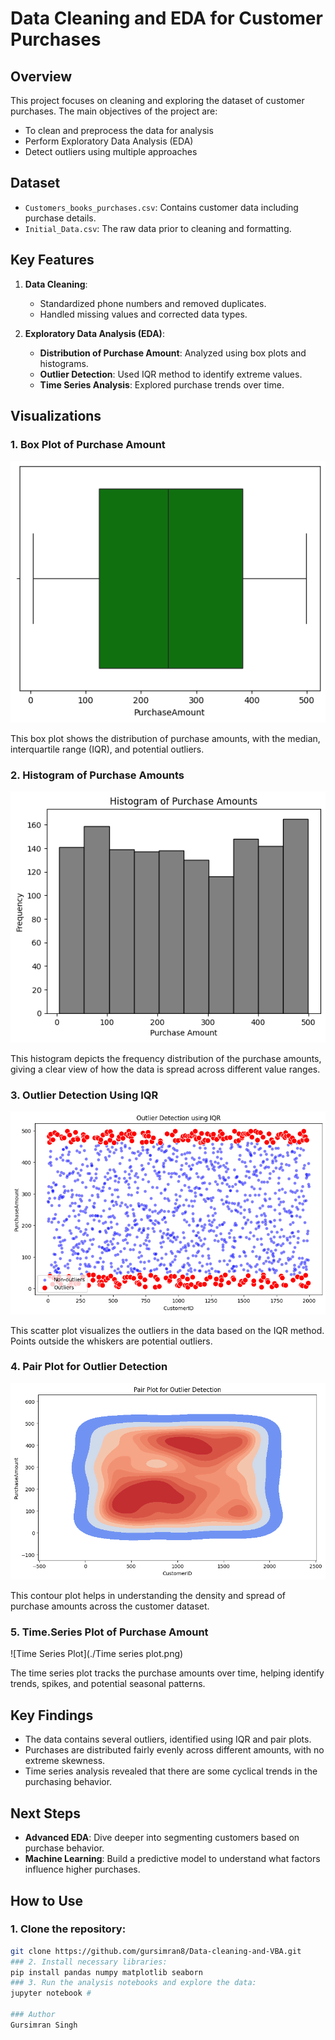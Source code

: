 # Data Cleaning and EDA for Customer Purchases

## Overview
This project focuses on cleaning and exploring the dataset of customer purchases. The main objectives of the project are:
- To clean and preprocess the data for analysis
- Perform Exploratory Data Analysis (EDA)
- Detect outliers using multiple approaches

## Dataset
- `Customers_books_purchases.csv`: Contains customer data including purchase details.
- `Initial_Data.csv`: The raw data prior to cleaning and formatting.

## Key Features
1. **Data Cleaning**: 
   - Standardized phone numbers and removed duplicates.
   - Handled missing values and corrected data types.

2. **Exploratory Data Analysis (EDA)**:
   - **Distribution of Purchase Amount**: Analyzed using box plots and histograms.
   - **Outlier Detection**: Used IQR method to identify extreme values.
   - **Time Series Analysis**: Explored purchase trends over time.

## Visualizations

### 1. Box Plot of Purchase Amount
![Box Plot](./Box_plot_Purshase_Amount.png)

This box plot shows the distribution of purchase amounts, with the median, interquartile range (IQR), and potential outliers.

### 2. Histogram of Purchase Amounts
![Histogram](./histogram_Purchase_Amount.png)

This histogram depicts the frequency distribution of the purchase amounts, giving a clear view of how the data is spread across different value ranges.

### 3. Outlier Detection Using IQR
![Outlier Detection](./Outlier_detection.png)

This scatter plot visualizes the outliers in the data based on the IQR method. Points outside the whiskers are potential outliers.

### 4. Pair Plot for Outlier Detection
![Pair Plot](./Pair_Plot_Outier_Detection.png)

This contour plot helps in understanding the density and spread of purchase amounts across the customer dataset.

### 5. Time.Series Plot of Purchase Amount
![Time Series Plot](./Time series plot.png)

The time series plot tracks the purchase amounts over time, helping identify trends, spikes, and potential seasonal patterns.

## Key Findings
- The data contains several outliers, identified using IQR and pair plots.
- Purchases are distributed fairly evenly across different amounts, with no extreme skewness.
- Time series analysis revealed that there are some cyclical trends in the purchasing behavior.

## Next Steps
- **Advanced EDA**: Dive deeper into segmenting customers based on purchase behavior.
- **Machine Learning**: Build a predictive model to understand what factors influence higher purchases.

## How to Use

### 1. Clone the repository:
```bash
git clone https://github.com/gursimran8/Data-cleaning-and-VBA.git
### 2. Install necessary libraries:
pip install pandas numpy matplotlib seaborn
### 3. Run the analysis notebooks and explore the data:
jupyter notebook #

### Author
Gursimran Singh

